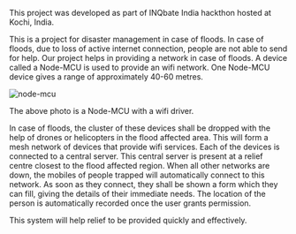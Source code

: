 This project was developed as part of INQbate India hackthon hosted at Kochi, India. 

This is a project for disaster management in case of floods. In case of floods, due to loss of active internet connection, people are not able to send for help. Our project helps in providing a network in case of floods. A device called a Node-MCU is used to provide an wifi network. One Node-MCU device gives a range of approximately 40-60 metres. 

![node-mcu](https://user-images.githubusercontent.com/41234408/61589319-e0cdc700-abc5-11e9-8383-d71cde30db75.jpg)

The above photo is a Node-MCU with a wifi driver.

In case of floods, the cluster of these devices shall be dropped with the help of drones or helicopters in the flood affected area. This will form a mesh network of devices that provide wifi services. Each of the devices is connected to a central server. This central server is present at a relief centre closest to the flood affected region. When all other networks are down, the mobiles of people trapped will automatically connect to this network. As soon as they connect, they shall be shown a form which they can fill, giving the details of their immediate needs. The location of the person is automatically recorded once the user grants permission. 

This system will help relief to be provided quickly and effectively. 
